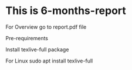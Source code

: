 # This is 6-months-report
For Overview go to report.pdf file

Pre-requirements

Install texlive-full package

For Linux
sudo apt install texlive-full
